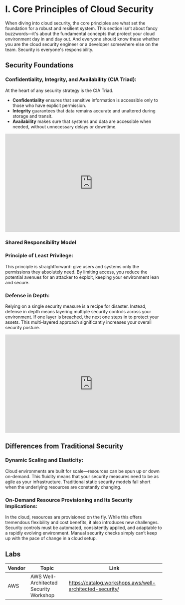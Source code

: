 # I. Core Principles of Cloud Security

When diving into cloud security, the core principles are what set the foundation for a robust and resilient system. This section isn’t about fancy buzzwords—it's about the fundamental concepts that protect your cloud environment day in and day out. And everyone should know these whether you are the cloud security engineer or a developer somewhere else on the team. Security is everyone's responsibility. 

## Security Foundations

### Confidentiality, Integrity, and Availability (CIA Triad):

At the heart of any security strategy is the CIA Triad.

- **Confidentiality** ensures that sensitive information is accessible only to those who have explicit permission.
- **Integrity** guarantees that data remains accurate and unaltered during storage and transit.
- **Availability** makes sure that systems and data are accessible when needed, without unnecessary delays or downtime.

<iframe width="560" height="315" src="https://www.youtube.com/embed/kPPFNrlN3zo?si=qm7bGzDQeoOvBDm-" title="YouTube video player" frameborder="0" allow="accelerometer; autoplay; clipboard-write; encrypted-media; gyroscope; picture-in-picture; web-share" referrerpolicy="strict-origin-when-cross-origin" allowfullscreen></iframe>

### Shared Responsibility Model
### Principle of Least Privilege:
This principle is straightforward: give users and systems only the permissions they absolutely need. By limiting access, you reduce the potential avenues for an attacker to exploit, keeping your environment lean and secure.

### Defense in Depth:
Relying on a single security measure is a recipe for disaster. Instead, defense in depth means layering multiple security controls across your environment. If one layer is breached, the next one steps in to protect your assets. This multi-layered approach significantly increases your overall security posture.

<iframe width="560" height="315" src="https://www.youtube.com/embed/jq_LZ1RFPfU?si=bXFTQVpdaF4ehs6H" title="YouTube video player" frameborder="0" allow="accelerometer; autoplay; clipboard-write; encrypted-media; gyroscope; picture-in-picture; web-share" referrerpolicy="strict-origin-when-cross-origin" allowfullscreen></iframe>

## Differences from Traditional Security

### Dynamic Scaling and Elasticity:
Cloud environments are built for scale—resources can be spun up or down on-demand. This fluidity means that your security measures need to be as agile as your infrastructure. Traditional static security models fall short when the underlying resources are constantly changing.

### On-Demand Resource Provisioning and Its Security Implications:
In the cloud, resources are provisioned on the fly. While this offers tremendous flexibility and cost benefits, it also introduces new challenges. Security controls must be automated, consistently applied, and adaptable to a rapidly evolving environment. Manual security checks simply can’t keep up with the pace of change in a cloud setup.

## Labs

| Vendor | Topic                                  | Link                                                     |
| ------ | -------------------------------------- | -------------------------------------------------------- |
| AWS    | AWS Well-Architected Security Workshop | https://catalog.workshops.aws/well-architected-security/ |
